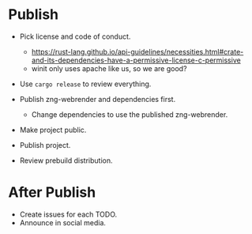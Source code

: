 # Publish

* Pick license and code of conduct.
    - https://rust-lang.github.io/api-guidelines/necessities.html#crate-and-its-dependencies-have-a-permissive-license-c-permissive
    - winit only uses apache like us, so we are good?

* Use `cargo release` to review everything.

* Publish zng-webrender and dependencies first.
    - Change dependencies to use the published zng-webrender.
* Make project public.
* Publish project.

* Review prebuild distribution.

# After Publish

* Create issues for each TODO.
* Announce in social media.